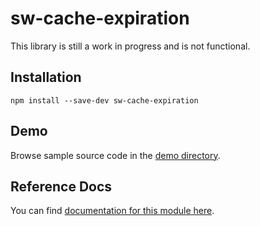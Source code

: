 <!-- DO NOT EDIT. This page is autogenerated. -->
<!-- To make changes, edit templates/Project-README.hbs, not this file. -->

# sw-cache-expiration

This library is still a work in progress and is not functional.

## Installation

`npm install --save-dev sw-cache-expiration`

## Demo

Browse sample source code in the [demo directory](https://github.com/GoogleChrome/sw-helpers/tree/master/packages/sw-cache-expiration/demo).

## Reference Docs

You can find [documentation for this module here](https://googlechrome.github.io/sw-helpers/reference-docs/stable/latest/module-sw-cache-expiration.html#main).

